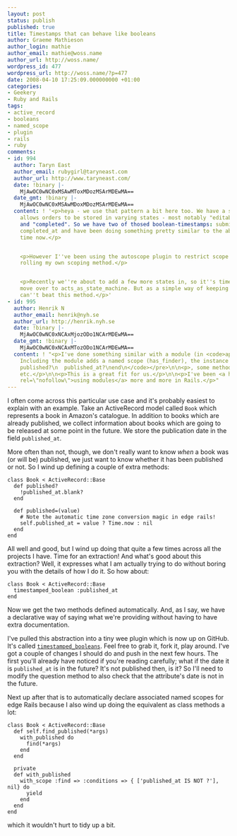 ```yaml
---
layout: post
status: publish
published: true
title: Timestamps that can behave like booleans
author: Graeme Mathieson
author_login: mathie
author_email: mathie@woss.name
author_url: http://woss.name/
wordpress_id: 477
wordpress_url: http://woss.name/?p=477
date: 2008-04-10 17:25:09.000000000 +01:00
categories:
- Geekery
- Ruby and Rails
tags:
- active_record
- booleans
- named_scope
- plugin
- rails
- ruby
comments:
- id: 994
  author: Taryn East
  author_email: rubygirl@taryneast.com
  author_url: http://www.taryneast.com/
  date: !binary |-
    MjAwOC0wNC0xMSAwMToxMDozMSArMDEwMA==
  date_gmt: !binary |-
    MjAwOC0wNC0xMSAwMDoxMDozMSArMDEwMA==
  content: ! '<p>heya - we use that pattern a bit here too. We have a system that
    allows orders to be stored in varying states - most notably "editable", "submitted"
    and "completed". So we have two of thosed boolean-timestamps: submitted_at and
    completed_at and have been doing something pretty similar to the above for some
    time now.</p>


    <p>However I''ve been using the autoscope plugin to restrict scope rather than
    rolling my own scoping method.</p>


    <p>Recently we''re about to add a few more states in, so it''s time for us to
    move over to acts_as_state_machine. But as a simple way of keeping state - you
    can''t beat this method.</p>'
- id: 995
  author: Henrik N
  author_email: henrik@nyh.se
  author_url: http://henrik.nyh.se
  date: !binary |-
    MjAwOC0wNC0xNCAxMjozODo1NCArMDEwMA==
  date_gmt: !binary |-
    MjAwOC0wNC0xNCAxMTozODo1NCArMDEwMA==
  content: ! "<p>I've done something similar with a module (in <code>app/models/shared/publishable_model.rb</code>).
    Including the module adds a named scope (has_finder), the instance method</p>\n\n<pre><code>\ndef
    published?\n  published_at?\nend\n</code></pre>\n\n<p>, some methods to publish/unpublish
    etc.</p>\n\n<p>This is a great fit for us.</p>\n\n<p>I've been <a href=\"http://henrik.nyh.se/2008/02/rails-model-extensions\"
    rel=\"nofollow\">using modules</a> more and more in Rails.</p>"
---
```

I often come across this particular use case and it's probably easiest to
explain with an example. Take an ActiveRecord model called `Book` which
represents a book in Amazon's catalogue. In addition to books which are
already published, we collect information about books which are going to be
released at some point in the future. We store the publication date in the
field `published_at`.

More often than not, though, we don't really want to know *when* a book was
(or will be) published, we just want to know whether it has been published or
not.  So I wind up defining a couple of extra methods:

    class Book < ActiveRecord::Base
      def published?
        !published_at.blank?
      end

      def published=(value)
        # Note the automatic time zone conversion magic in edge rails!
        self.published_at = value ? Time.now : nil
      end
    end

All well and good, but I wind up doing that quite a few times across all the
projects I have. Time for an extraction! And what's good about this
extraction? Well, it expresses what I am actually trying to do without boring
you with the details of how I do it.  So how about:

    class Book < ActiveRecord::Base
      timestamped_boolean :published_at
    end

Now we get the two methods defined automatically. And, as I say, we have a
declarative way of saying what we're providing without having to have extra
documentation.

I've pulled this abstraction into a tiny wee plugin which is now up on GitHub.
It's called
[`timestamped_booleans`](http://github.com/rubaidh/timestamped_booleans). Feel
free to grab it, fork it, play around. I've got a couple of changes I should
do and push in the next few hours. The first you'll already have noticed if
you're reading carefully; what if the date it is `published_at` is in the
future? It's not published then, is it? So I'll need to modify the question
method to also check that the attribute's date is not in the future.

Next up after that is to automatically declare associated named scopes for
edge Rails because I also wind up doing the equivalent as class methods a lot:

    class Book < ActiveRecord::Base
      def self.find_published(*args)
        with_published do
          find(*args)
        end
      end

      private
      def with_published
        with_scope :find => :conditions => { ['published_at IS NOT ?'], nil} do
          yield
        end
      end
    end

which it wouldn't hurt to tidy up a bit.
